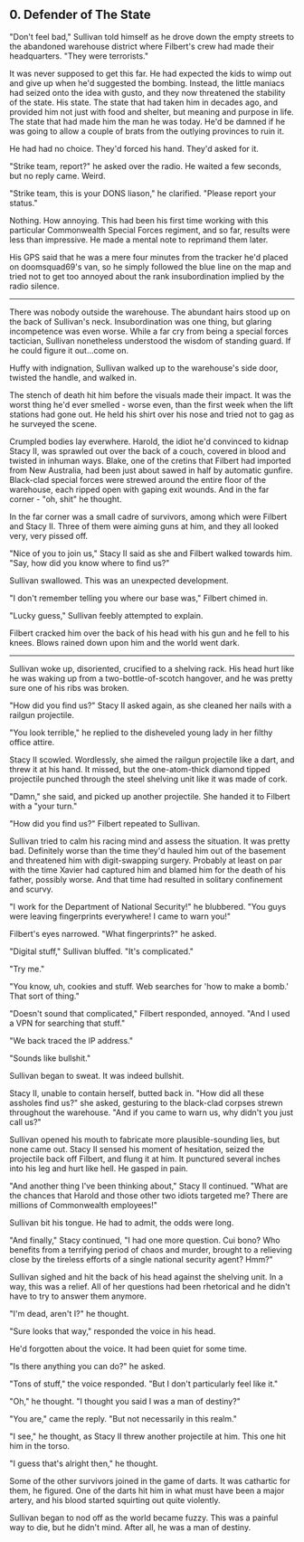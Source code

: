 ## 0. Defender of The State

"Don't feel bad," Sullivan told himself as he drove down the empty streets to the abandoned warehouse district where Filbert's crew had made their headquarters. "They were terrorists."

It was never supposed to get this far. He had expected the kids to wimp out and give up when he'd suggested the bombing. Instead, the little maniacs had seized onto the idea with gusto, and they now threatened the stability of the state. His state. The state that had taken him in decades ago, and provided him not just with food and shelter, but meaning and purpose in life. The state that had made him the man he was today. He'd be damned if he was going to allow a couple of brats from the outlying provinces to ruin it.

He had had no choice. They'd forced his hand. They'd asked for it.

"Strike team, report?" he asked over the radio. He waited a few seconds, but no reply came. Weird.

"Strike team, this is your DONS liason," he clarified. "Please report your status."

Nothing. How annoying. This had been his first time working with this particular Commonwealth Special Forces regiment, and so far, results were less than impressive. He made a mental note to reprimand them later.

His GPS said that he was a mere four minutes from the tracker he'd placed on doomsquad69's van, so he simply followed the blue line on the map and tried not to get too annoyed about the rank insubordination implied by the radio silence.

---

There was nobody outside the warehouse. The abundant hairs stood up on the back of Sullivan's neck. Insubordination was one thing, but glaring incompetence was even worse. While a far cry from being a special forces tactician, Sullivan nonetheless understood the wisdom of standing guard. If he could figure it out...come on.

Huffy with indignation, Sullivan walked up to the warehouse's side door, twisted the handle, and walked in.

The stench of death hit him before the visuals made their impact. It was the worst thing he'd ever smelled - worse even, than the first week when the lift stations had gone out. He held his shirt over his nose and tried not to gag as he surveyed the scene.

Crumpled bodies lay everwhere. Harold, the idiot he'd convinced to kidnap Stacy II, was sprawled out over the back of a couch, covered in blood and twisted in inhuman ways. Blake, one of the cretins that Filbert had imported from New Australia, had been just about sawed in half by automatic gunfire. Black-clad special forces were strewed around the entire floor of the warehouse, each ripped open with gaping exit wounds. And in the far corner - "oh, shit" he thought.

In the far corner was a small cadre of survivors, among which were Filbert and Stacy II. Three of them were aiming guns at him, and they all looked very, very pissed off.

"Nice of you to join us," Stacy II said as she and Filbert walked towards him. "Say, how did you know where to find us?"

Sullivan swallowed. This was an unexpected development.

"I don't remember telling you where our base was," Filbert chimed in.

"Lucky guess," Sullivan feebly attempted to explain.

Filbert cracked him over the back of his head with his gun and he fell to his knees. Blows rained down upon him and the world went dark.

---

Sullivan woke up, disoriented, crucified to a shelving rack. His head hurt like he was waking up from a two-bottle-of-scotch hangover, and he was pretty sure one of his ribs was broken.

"How did you find us?" Stacy II asked again, as she cleaned her nails with a railgun projectile.

"You look terrible," he replied to the disheveled young lady in her filthy office attire.

Stacy II scowled. Wordlessly, she aimed the railgun projectile like a dart, and threw it at his hand. It missed, but the one-atom-thick diamond tipped projectile punched through the steel shelving unit like it was made of cork.

"Damn," she said, and picked up another projectile. She handed it to Filbert with a "your turn."

"How did you find us?" Filbert repeated to Sullivan.

Sullivan tried to calm his racing mind and assess the situation. It was pretty bad. Definitely worse than the time they'd hauled him out of the basement and threatened him with digit-swapping surgery. Probably at least on par with the time Xavier had captured him and blamed him for the death of his father, possibly worse. And that time had resulted in solitary confinement and scurvy.

"I work for the Department of National Security!" he blubbered. "You guys were leaving fingerprints everywhere! I came to warn you!"

Filbert's eyes narrowed. "What fingerprints?" he asked.

"Digital stuff," Sullivan bluffed. "It's complicated."

"Try me."

"You know, uh, cookies and stuff. Web searches for 'how to make a bomb.' That sort of thing."

"Doesn't sound that complicated," Filbert responded, annoyed. "And I used a VPN for searching that stuff."

"We back traced the IP address."

"Sounds like bullshit."

Sullivan began to sweat. It was indeed bullshit.

Stacy II, unable to contain herself, butted back in. "How did all these assholes find us?" she asked, gesturing to the black-clad corpses strewn throughout the warehouse. "And if you came to warn us, why didn't you just call us?"

Sullivan opened his mouth to fabricate more plausible-sounding lies, but none came out. Stacy II sensed his moment of hesitation, seized the projectile back off Filbert, and flung it at him. It punctured several inches into his leg and hurt like hell. He gasped in pain.

"And another thing I've been thinking about," Stacy II continued. "What are the chances that Harold and those other two idiots targeted me? There are millions of Commonwealth employees!"

Sullivan bit his tongue. He had to admit, the odds were long.

"And finally," Stacy continued, "I had one more question. Cui bono? Who benefits from a terrifying period of chaos and murder, brought to a relieving close by the tireless efforts of a single national security agent? Hmm?"

Sullivan sighed and hit the back of his head against the shelving unit. In a way, this was a relief. All of her questions had been rhetorical and he didn't have to try to answer them anymore.

"I'm dead, aren't I?" he thought.

"Sure looks that way," responded the voice in his head.

He'd forgotten about the voice. It had been quiet for some time.

"Is there anything you can do?" he asked.

"Tons of stuff," the voice responded. "But I don't particularly feel like it."

"Oh," he thought. "I thought you said I was a man of destiny?"

"You are," came the reply. "But not necessarily in this realm."

"I see," he thought, as Stacy II threw another projectile at him. This one hit him in the torso.

"I guess that's alright then," he thought.

Some of the other survivors joined in the game of darts. It was cathartic for them, he figured. One of the darts hit him in what must have been a major artery, and his blood started squirting out quite violently.

Sullivan began to nod off as the world became fuzzy. This was a painful way to die, but he didn't mind. After all, he was a man of destiny.
